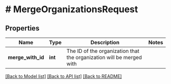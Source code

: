 # # MergeOrganizationsRequest

## Properties

Name | Type | Description | Notes
------------ | ------------- | ------------- | -------------
**merge_with_id** | **int** | The ID of the organization that the organization will be merged with |

[[Back to Model list]](../README.md#documentation-for-models) [[Back to API list]](../README.md#documentation-for-api-endpoints) [[Back to README]](../README.md)

